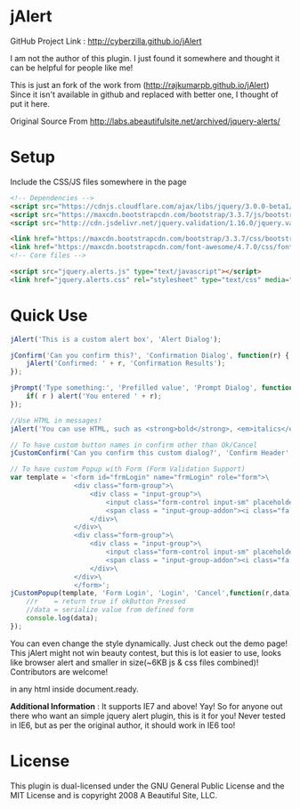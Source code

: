 # jAlert

GitHub Project Link : http://cyberzilla.github.io/jAlert

I am not the author of this plugin. I just found it somewhere and thought it can be helpful for people like me!

This is just an fork of the work from (http://rajkumarpb.github.io/jAlert)
Since it isn't available in github and replaced with better one, I thought of put it here.

Original Source From http://labs.abeautifulsite.net/archived/jquery-alerts/


Setup
======

Include the CSS/JS files somewhere in the page
```html
<!-- Dependencies -->
<script src="https://cdnjs.cloudflare.com/ajax/libs/jquery/3.0.0-beta1/jquery.min.js" type="text/javascript"></script>
<script src="https://maxcdn.bootstrapcdn.com/bootstrap/3.3.7/js/bootstrap.min.js" type="text/javascript"></script>
<script src="http://cdn.jsdelivr.net/jquery.validation/1.16.0/jquery.validate.js" type="text/javascript"></script>

<link href="https://maxcdn.bootstrapcdn.com/bootstrap/3.3.7/css/bootstrap.min.css" rel="stylesheet" type="text/css" media="screen" />
<link href="https://maxcdn.bootstrapcdn.com/font-awesome/4.7.0/css/font-awesome.min.css" rel="stylesheet" type="text/css" media="screen" />
<!-- Core files -->

<script src="jquery.alerts.js" type="text/javascript"></script>
<link href="jquery.alerts.css" rel="stylesheet" type="text/css" media="screen" />
```

Quick Use 
==========
```js
jAlert('This is a custom alert box', 'Alert Dialog');

jConfirm('Can you confirm this?', 'Confirmation Dialog', function(r) {
    jAlert('Confirmed: ' + r, 'Confirmation Results');
});

jPrompt('Type something:', 'Prefilled value', 'Prompt Dialog', function(r) {
    if( r ) alert('You entered ' + r);
});

//Use HTML in messages!
jAlert('You can use HTML, such as <strong>bold</strong>, <em>italics</em>, and <u>underline</u>!');

// To have custom button names in confirm other than Ok/Cancel
jCustomConfirm('Can you confirm this custom dialog?', 'Confirm Header', 'Think about it', 'Maybe Later');

// To have custom Popup with Form (Form Validation Support)
var template = '<form id="frmLogin" name="frmLogin" role="form">\
				<div class="form-group">\
					<div class = "input-group">\
						<input class="form-control input-sm" placeholder="Username" required type="text" data-msg="Username Required" name="Username">\
						<span class = "input-group-addon"><i class="fa fa-github"></i></span>\
					</div>\
				</div>\
				<div class="form-group">\
					<div class = "input-group">\
						<input class="form-control input-sm" placeholder="Email" required type="email" data-msg="Email Required" name="Email" data-msg-email="Wrong Email Format">\
						<span class = "input-group-addon"><i class="fa fa-envelope"></i></span>\
					</div>\
				</div>\
				</form>';
jCustomPopup(template, 'Form Login', 'Login', 'Cancel',function(r,data){
    //r    = return true if okButton Pressed
    //data = serialize value from defined form
	console.log(data);
});
```

You can even change the style dynamically. Just check out the demo page! This jAlert might not win beauty contest, but this is lot easier to use, looks like browser alert and smaller in size(~6KB js & css files combined)! Contributors are welcome!


in any html inside document.ready.

**Additional Information** : It supports IE7 and above! Yay! So for anyone out there who want an simple jquery alert plugin, this is it for you! Never tested in IE6, but as per the original author, it should work in IE6 too!


License 
=========
This plugin is dual-licensed under the GNU General Public License and the MIT License and is copyright 2008 A Beautiful Site, LLC.

